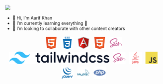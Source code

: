![](https://komarev.com/ghpvc/?username=aarifkhan7896)

- 👋 Hi, I’m Aarif Khan
- 🌱 I’m currently learning everything 🤣
- 💞️ I’m looking to collaborate with other content creators

<p align="center">
<img src="https://github.com/devicons/devicon/blob/v2.15.1/icons/html5/html5-original.svg" height="40" style="vertical-align:top; margin:4px">
<img src="https://github.com/devicons/devicon/blob/v2.15.1/icons/css3/css3-plain-wordmark.svg" height="40" style="vertical-align:top; margin:4px">
<img src="https://github.com/devicons/devicon/blob/v2.15.1/icons/angularjs/angularjs-original.svg" height="40" style="vertical-align:top; margin:4px">
<img src="https://github.com/devicons/devicon/blob/v2.15.1/icons/html5/html5-original.svg" height="40" style="vertical-align:top; margin:4px">
<img src="https://github.com/devicons/devicon/blob/v2.15.1/icons/sass/sass-original.svg" height="40" style="vertical-align:top; margin:4px">
<img src="https://github.com/devicons/devicon/blob/v2.15.1/icons/tailwindcss/tailwindcss-original-wordmark.svg" height="40" style="vertical-align:top; margin:4px">
<img src="https://github.com/devicons/devicon/blob/v2.15.1/icons/sass/sass-original.svg" height="40" style="vertical-align:top; margin:4px">
<img src="https://github.com/devicons/devicon/blob/v2.15.1/icons/java/java-plain-wordmark.svg" height="40" style="vertical-align:top; margin:4px">
<img src="https://github.com/devicons/devicon/blob/v2.15.1/icons/javascript/javascript-original.svg" height="40" style="vertical-align:top; margin:4px">
<img src="https://github.com/devicons/devicon/blob/v2.15.1/icons/jquery/jquery-plain-wordmark.svg" height="40" style="vertical-align:top; margin:4px">
<img src="https://github.com/devicons/devicon/blob/v2.15.1/icons/mysql/mysql-plain-wordmark.svg" height="40" style="vertical-align:top; margin:4px">
<img src="https://github.com/devicons/devicon/blob/v2.15.1/icons/php/php-plain.svg" height="40" style="vertical-align:top; margin:4px">
</p>

<!---
aarifkhan7896/aarifkhan7896 is a ✨ special ✨ repository because its `README.md` (this file) appears on your GitHub profile.
You can click the Preview link to take a look at your changes.
--->
